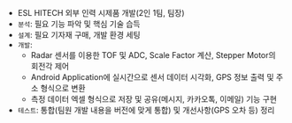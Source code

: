 - ESL HITECH 외부 인력 시제품 개발(2인 1팀, 팀장)
- `분석`: 필요 기능 파악 및 핵심 기술 습득
- `설계`: 필요 기자재 구매, 개발 환경 세팅
- `개발`: 
  - Radar 센서를 이용한 TOF 및 ADC, Scale Factor 계산, Stepper Motor의 회전각 제어
  - Android Application에 실시간으로 센서 데이터 시각화, GPS 정보 출력 및 주소 형식으로 변환
  - 측정 데이터 엑셀 형식으로 저장 및 공유(메시지, 카카오톡, 이메일) 기능 구현
- `테스트`: 통합(팀원 개발 내용을 버전에 맞게 통합) 및 개선사항(GPS 오차 등) 정리
